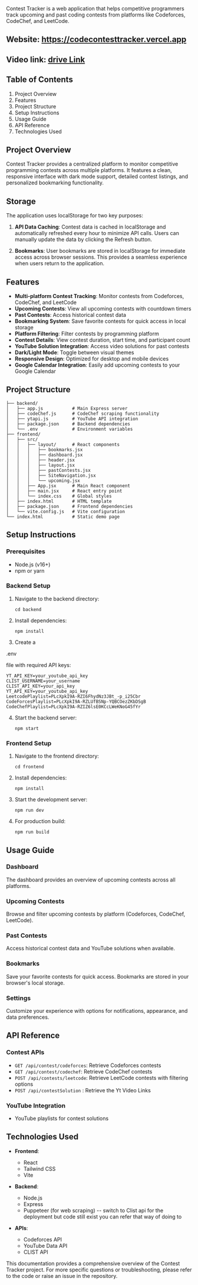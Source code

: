 
Contest Tracker is a web application that helps competitive programmers track upcoming and past coding contests from platforms like Codeforces, CodeChef, and LeetCode.

## Website: https://codecontesttracker.vercel.app

## Video link: [drive Link](https://drive.google.com/file/d/1Z6lUlYMBa0hUX71J_8MkPhPusOKGo2Nh/view?usp=sharing)

## Table of Contents

1. Project Overview
2. Features
3. Project Structure
4. Setup Instructions
5. Usage Guide
6. API Reference
7. Technologies Used

## Project Overview

Contest Tracker provides a centralized platform to monitor competitive programming contests across multiple platforms. It features a clean, responsive interface with dark mode support, detailed contest listings, and personalized bookmarking functionality.

## Storage
The application uses localStorage for two key purposes:

1. **API Data Caching**: Contest data is cached in localStorage and automatically refreshed every hour to minimize API calls. Users can manually update the data by clicking the Refresh button.

2. **Bookmarks**: User bookmarks are stored in localStorage for immediate access across browser sessions. This provides a seamless experience when users return to the application.

## Features

- **Multi-platform Contest Tracking**: Monitor contests from Codeforces, CodeChef, and LeetCode
- **Upcoming Contests**: View all upcoming contests with countdown timers
- **Past Contests**: Access historical contest data
- **Bookmarking System**: Save favorite contests for quick access in local storage
- **Platform Filtering**: Filter contests by programming platform
- **Contest Details**: View contest duration, start time, and participant count
- **YouTube Solution Integration**: Access video solutions for past contests
- **Dark/Light Mode**: Toggle between visual themes
- **Responsive Design**: Optimized for desktop and mobile devices
- **Google Calendar Integration**: Easily add upcoming contests to your Google Calendar

## Project Structure

```
├── backend/
│   ├── app.js           # Main Express server
│   ├── codeChef.js      # CodeChef scraping functionality
│   ├── ytapi.js         # YouTube API integration
│   ├── package.json     # Backend dependencies
│   └── .env             # Environment variables
├── frontend/
│   ├── src/
│   │   ├── layout/      # React components
│   │   │   ├── bookmarks.jsx
│   │   │   ├── dashboard.jsx
│   │   │   ├── header.jsx
│   │   │   ├── layout.jsx
│   │   │   ├── pastContests.jsx
│   │   │   ├── SiteNavigation.jsx
│   │   │   └── upcoming.jsx
│   │   ├── App.jsx      # Main React component
│   │   ├── main.jsx     # React entry point
│   │   └── index.css    # Global styles
│   ├── index.html       # HTML template
│   ├── package.json     # Frontend dependencies
│   └── vite.config.js   # Vite configuration
└── index.html           # Static demo page
```

## Setup Instructions

### Prerequisites
- Node.js (v16+)
- npm or yarn

### Backend Setup
1. Navigate to the backend directory:
   ```
   cd backend
   ```
2. Install dependencies:
   ```
   npm install
   ```
3. Create a 

.env

 file with required API keys:
   ```
   YT_API_KEY=your_youtube_api_key
   CLIST_USERNAME=your_username
   CLIST_API_KEY=your_api_key
   YT_API_KEY=your_youtube_api_key
   LeetcodePlaylist=PLcXpkI9A-RZI6FhydNz3JBt_-p_i25Cbr
   CodeForcesPlaylist=PLcXpkI9A-RZLUfBSNp-YQBCOezZKbDSgB
   CodeChefPlaylist=PLcXpkI9A-RZIZ6lsE0KCcLWeKNoG45fYr
   ```
4. Start the backend server:
   ```
   npm start
   ```

### Frontend Setup
1. Navigate to the frontend directory:
   ```
   cd frontend
   ```
2. Install dependencies:
   ```
   npm install
   ```
3. Start the development server:
   ```
   npm run dev
   ```
4. For production build:
   ```
   npm run build
   ```

## Usage Guide

### Dashboard
The dashboard provides an overview of upcoming contests across all platforms.

### Upcoming Contests
Browse and filter upcoming contests by platform (Codeforces, CodeChef, LeetCode).

### Past Contests
Access historical contest data and YouTube solutions when available.

### Bookmarks
Save your favorite contests for quick access. Bookmarks are stored in your browser's local storage.

### Settings
Customize your experience with options for notifications, appearance, and data preferences.

## API Reference

### Contest APIs
- `GET /api/contest/codeforces`: Retrieve Codeforces contests
- `GET /api/contest/codechef`: Retrieve CodeChef contests
- `POST /api/contests/leetcode`: Retrieve LeetCode contests with filtering options
- `POST /api/contestSolution` : Retrieve the Yt Video Links

### YouTube Integration
- YouTube playlists for contest solutions 

## Technologies Used

- **Frontend**:
  - React
  - Tailwind CSS
  - Vite

- **Backend**:
  - Node.js
  - Express
  - Puppeteer (for web scraping) -- switch to Clist api for the deployment but code still exist you can refer that way of doing to

- **APIs**:
  - Codeforces API
  - YouTube Data API
  - CLIST API 

This documentation provides a comprehensive overview of the Contest Tracker project. For more specific questions or troubleshooting, please refer to the code or raise an issue in the repository.
